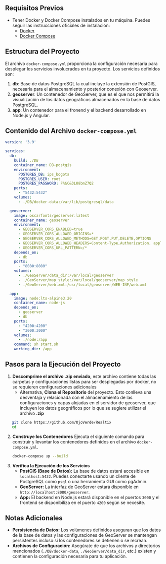 ## Requisitos Previos

- Tener Docker y Docker Compose instalados en tu máquina. Puedes seguir las instrucciones oficiales de instalación:
    - [Docker](https://docs.docker.com/engine/install/)
    - [Docker Compose](https://docs.docker.com/compose/install/)

## Estructura del Proyecto

El archivo `docker-compose.yml` proporciona la configuración necesaria para desplegar los servicios involucrados en tu proyecto. Los servicios definidos son:

1. **db**: Base de datos PostgreSQL la cual incluye la extensión de PostGIS, necesaria para el almacenamiento y posterior conexión con Geoserver.
2. **geoserver**: Un contenedor de GeoServer, que es el que nos permitirá la visualización de los datos geográficos almacenados en la base de datos PostgreSQL.
3. **app**: Un contenedor para el fronend y el backend desarrollado en Node.js y Angular.

## Contenido del Archivo `docker-compose.yml`

```yml
version: '3.9'

services:
  db:
    build: ./DB
    container_name: DB-postgis
    environment:
      POSTGRES_DB: ips_bogota
      POSTGRES_USER: root
      POSTGRES_PASSWORD: F%&C&3L88bmZ7Q2
    ports:
      - "5432:5432"
    volumes:
      - ./DB/docker-data:/var/lib/postgresql/data

  geoserver:
    image: oscarfonts/geoserver:latest
    container_name: geoserver
    environment:
      - GEOSERVER_CORS_ENABLED=true
      - GEOSERVER_CORS_ALLOWED_ORIGINS=*
      - GEOSERVER_CORS_ALLOWED_METHODS=GET,POST,PUT,DELETE,OPTIONS
      - GEOSERVER_CORS_ALLOWED_HEADERS=Content-Type,Authorization, application/json
      - GEOSERVER_CORS_URL_PATTERN=/*
    depends_on:
      - db
    ports:
      - "8080:8080"
    volumes:
      - ./GeoServer/data_dir:/var/local/geoserver
      - ./GeoServer/map_style:/var/local/geoserver/map_style
      - ./GeoServer/web.xml:/usr/local/geoserver/WEB-INF/web.xml

  app:
    image: node:lts-alpine3.20
    container_name: node-js
    depends_on:
      - geoserver
      - db
    ports:
      - "4200:4200"
      - "3000:3000"
    volumes:
      - ./node:/app
    command: sh start.sh
    working_dir: /app
```

## Pasos para la Ejecución del Proyecto

1. **Descomprime el archivo .zip enviado**, este archivo contiene todas las carpetas y configuraciones listas para ser desplegadas por docker, no se requieren configuraciones adicionales
   - Alternativa, **Clona el Repositorio** del proyecto. Esto conlleva una desventaja y relacionada con el almacenamiento de las configuraciones y capas alojadas en el servidor de geoserver, que incluyen los datos geográficos por lo que se sugiere utilizar el archivo **.zip**
```sh
   git clone https://github.com/OjoVerde/Realtix
   cd
   ```
2. **Construye los Contenedores** Ejecuta el siguiente comando para construir y levantar los contenedores definidos en el archivo `docker-compose.yml`.
   ```sh
   docker-compose up --build
   ```
3. **Verifica la Ejecución de los Servicios**
   - **PostGIS (Base de Datos):** La base de datos estará accesible en `localhost:5432`. Puedes conectarte usando un cliente de PostgreSQL como `psql` o una herramienta GUI como pgAdmin.
   - **GeoServer:** La interfaz de GeoServer estará disponible en `http://localhost:8080/geoserver`.
   - **App:** El backend en Node.js estará disponible en el puertos `3000` y el frontend se disponibiliza en el puerto `4200` según se necesite.
## Notas Adicionales
- **Persistencia de Datos:** Los volúmenes definidos aseguran que los datos de la base de datos y las configuraciones de GeoServer se mantengan persistentes incluso si los contenedores se detienen o se recrean.
- **Archivos de Configuración:** Asegúrate de que los archivos y directorios mencionados (`./DB/docker-data`, `./GeoServer/data_dir`, etc.) existen y contienen la configuración necesaria para tu aplicación.